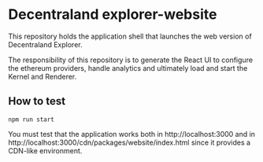 # Decentraland explorer-website

This repository holds the application shell that launches the web version of Decentraland Explorer.

The responsibility of this repository is to generate the React UI to configure the ethereum providers, handle analytics and ultimately load and start the Kernel and Renderer.

## How to test

`npm run start`

You must test that the application works both in http://localhost:3000 and in http://localhost:3000/cdn/packages/website/index.html since it provides a CDN-like environment.